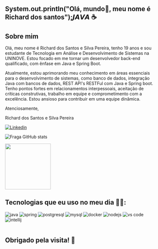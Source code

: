 ## System.out.println("Olá, mundo👋, meu nome é Richard dos santos");𝙅𝘼𝙑𝘼 ☕

## Sobre mim
Olá, meu nome é Richard dos Santos e Silva Pereira, tenho 19 anos e sou estudante de Tecnologia em Análise e Desenvolvimento de Sistemas na UNINOVE. Estou focado em me tornar um desenvolvedor back-end qualificado, com ênfase em Java e Spring Boot.

Atualmente, estou aprimorando meu conhecimento em áreas essenciais para o desenvolvimento de sistemas, como banco de dados, integração Java com bancos de dados, REST API's RESTFul com Java e Spring boot. Tenho pontos fortes em relacionamentos interpessoais, aceitação de críticas construtivas, trabalho em equipe e comprometimento com a excelência. Estou ansioso para contribuir em uma equipe dinâmica.

Atenciosamente,

Richard dos Santos e Silva Pereira

[![Linkedin](https://img.shields.io/badge/LinkedIn-0077B5?style=for-the-badge&logo=linkedin&logoColor=white)](https://www.linkedin.com/in/richard-dos-santos-821a94233/)

![Fraga GitHub stats](https://github-readme-stats.vercel.app/api?username=Richardsantos2k&show_icons=true&theme=dracula&count_private=true)


<img height="150em" src="https://github-readme-stats.vercel.app/api/top-langs/?username=Richardsantos2k&theme=dracula&hide_border=false&&layout=compact"/>

## Tecnologias que eu uso no meu dia 🧑‍💻:

<div style="display: inline_block">
  <img align="center" alt="java" src="https://img.shields.io/badge/Java-ED8B00?style=for-the-badge&logo=openjdk&logoColor=white" />
  <img align="center" alt="spring" src="https://img.shields.io/badge/Spring-6DB33F?style=for-the-badge&logo=spring&logoColor=white" />
  <img align="center" alt="postgresql" src="https://img.shields.io/badge/PostgreSQL-316192?style=for-the-badge&logo=postgresql&logoColor=white" />
  <img align="center" alt="mysql" src="https://img.shields.io/badge/MySQL-005C84?style=for-the-badge&logo=mysql&logoColor=white" />
  <img align="center" alt="docker" src="https://img.shields.io/badge/Docker-2CA5E0?style=for-the-badge&logo=docker&logoColor=white" />
  <img align="center" alt="nodejs" src="https://img.shields.io/badge/Node.js-43853D?style=for-the-badge&logo=node.js&logoColor=white" />
  <img align="center" alt="vs code" src="https://img.shields.io/badge/Visual_Studio_Code-0078D4?style=for-the-badge&logo=visual%20studio%20code&logoColor=white" />
  <img align="center" alt="intellij" src="https://img.shields.io/badge/IntelliJ_IDEA-000000.svg?style=for-the-badge&logo=intellij-idea&logoColor=white" />
</div><br/>

## Obrigado pela visita! 🤖
